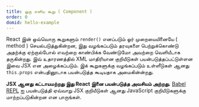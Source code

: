 ```yaml
---
title: ஒரு எளிய கூறு ( Component )
order: 0
domid: hello-example
---
```


React இன் ஒவ்வொரு கூறுகளும் `render()` எனப்படும் ஓர் முறையையினையே ( method ) செயல்படுத்துகின்றன, இது வழங்கப்படும் தரவுகளை பெற்றுக்கொண்டு அதற்க்கு ஏற்றால்போல் எவற்றை காண்பிக்க வேண்டுமோ அவற்றை வெளியீடாக தருகின்றது. இவ் உதாரணத்தில் XML மாதிரியான குறியீடுகள் பயன்படுத்தப்பட்டுள்ளன இவை JSX என அழைக்கப்படும். இக் கூறுகளுக்கு வழங்கப்படும் உள்ளீடுகள் ஆனது `this.props` என்பதினூடாக பயன்படுத்த கூடியதாக அமைகின்ன்றது.

**JSX ஆனது கட்டாயமற்றது இது React இனை பயன்படுத்த அவசியம் அற்றது.** [Babel REPL](babel://es5-syntax-example) ஐ பயன்படுத்தி ஏவ்வாறு JSX குறியீடுகள் ஆனது JavaScript குறியீடுகளுக்கு மாற்றப்படுகின்றன என பாருங்கள்.
